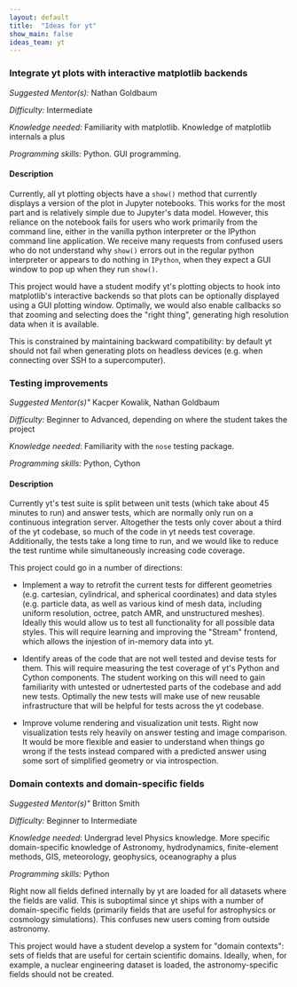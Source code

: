 ```yaml
---
layout: default
title:  "Ideas for yt"
show_main: false
ideas_team: yt
---
```


### Integrate yt plots with interactive matplotlib backends

*Suggested Mentor(s):* Nathan Goldbaum

*Difficulty:* Intermediate

*Knowledge needed:* Familiarity with matplotlib. Knowledge of matplotlib internals a plus

*Programming skills:* Python. GUI programming.

#### Description

Currently, all yt plotting objects have a `show()` method that currently
displays a version of the plot in Jupyter notebooks. This works for the most
part and is relatively simple due to Jupyter's data model. However, this
reliance on the notebook fails for users who work primarily from the command
line, either in the vanilla python interpreter or the IPython command line
application. We receive many requests from confused users who do not understand
why `show()` errors out in the regular python interpreter or appears to do
nothing in `IPython`, when they expect a GUI window to pop up when they run
`show()`.

This project would have a student modify yt's plotting objects to hook into
matplotlib's interactive backends so that plots can be optionally displayed
using a GUI plotting window. Optimally, we would also enable callbacks so that
zooming and selecting does the "right thing", generating high resolution data
when it is available.

This is constrained by maintaining backward compatibility: by default yt should
not fail when generating plots on headless devices (e.g. when connecting over
SSH to a supercomputer).



### Testing improvements

*Suggested Mentor(s)"* Kacper Kowalik, Nathan Goldbaum

*Difficulty:* Beginner to Advanced, depending on where the student takes the project

*Knowledge needed*: Familiarity with the `nose` testing package.

*Programming skills:* Python, Cython

#### Description

Currently yt's test suite is split between unit tests (which take about 45
minutes to run) and answer tests, which are normally only run on a continuous
integration server. Altogether the tests only cover about a third of the yt
codebase, so much of the code in yt needs test coverage.  Additionally, the
tests take a long time to run, and we would like to reduce the test runtime
while simultaneously increasing code coverage.

This project could go in a number of directions:

* Implement a way to retrofit the current tests for different geometries
  (e.g. cartesian, cylindrical, and spherical coordinates) and data styles
  (e.g. particle data, as well as various kind of mesh data, including uniform
  resolution, octree, patch AMR, and unstructured meshes). Ideally this would
  allow us to test all functionality for all possible data styles. This will
  require learning and improving the "Stream" frontend, which allows the
  injestion of in-memory data into yt.

* Identify areas of the code that are not well tested and devise tests for
  them. This will require measuring the test coverage of yt's Python and
  Cython components. The student working on this will need to gain familiarity
  with untested or udnertested parts of the codebase and add new
  tests. Optimally the new tests will make use of new reusable infrastructure
  that will be helpful for tests across the yt codebase.

* Improve volume rendering and visualization unit tests. Right now visualization
  tests rely heavily on answer testing and image comparison. It would be more
  flexible and easier to understand when things go wrong if the tests instead
  compared with a predicted answer using some sort of simplified geometry or via
  introspection.

### Domain contexts and domain-specific fields

*Suggested Mentor(s)"* Britton Smith

*Difficulty:* Beginner to Intermediate

*Knowledge needed*: Undergrad level Physics knowledge. More specific domain-specific knowledge of Astronomy, hydrodynamics, finite-element methods, GIS, meteorology, geophysics, oceanography a plus

*Programming skills:* Python

Right now all fields defined internally by yt are loaded for all datasets where
the fields are valid. This is suboptimal since yt ships with a number of
domain-specific fields (primarily fields that are useful for astrophysics or
cosmology simulations). This confuses new users coming from outside astronomy.

This project would have a student develop a system for "domain contexts": sets
of fields that are useful for certain scientific domains. Ideally, when, for
example, a nuclear engineering dataset is loaded, the astronomy-specific fields
should not be created.
